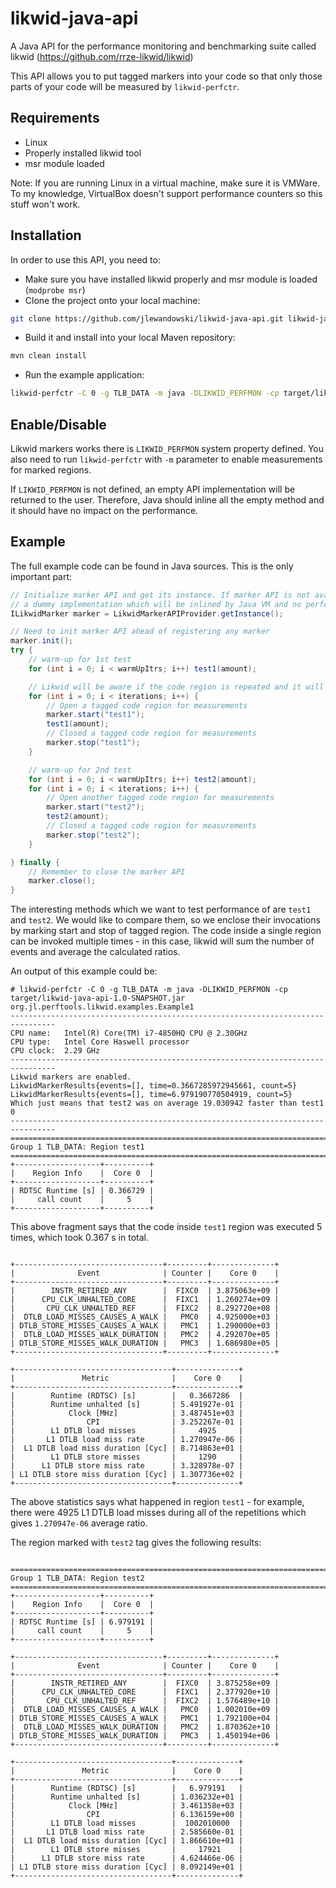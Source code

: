 # likwid-java-api
A Java API for the performance monitoring and benchmarking suite called likwid (https://github.com/rrze-likwid/likwid)

This API allows you to put tagged markers into your code so that only those parts of your code will be measured by 
``likwid-perfctr``. 

## Requirements 
- Linux
- Properly installed likwid tool
- msr module loaded

Note: If you are running Linux in a virtual machine, make sure it is VMWare. To my knowledge, VirtualBox doesn't support
performance counters so this stuff won't work.

## Installation
In order to use this API, you need to:

- Make sure you have installed likwid properly and msr module is loaded (``modprobe msr``)
- Clone the project onto your local machine:
```bash
git clone https://github.com/jlewandowski/likwid-java-api.git likwid-java-api
```
- Build it and install into your local Maven repository:
```bash
mvn clean install
```
- Run the example application:
```bash
likwid-perfctr -C 0 -g TLB_DATA -m java -DLIKWID_PERFMON -cp target/likwid-java-api-1.0-SNAPSHOT.jar org.jl.perftools.likwid.examples.Example1
```

## Enable/Disable
Likwid markers works there is ``LIKWID_PERFMON`` system property defined. You also need to run ``likwid-perfctr`` with 
``-m`` parameter to enable measurements for marked regions.
 
If ``LIKWID_PERFMON`` is not defined, an empty API implementation will be returned to the user. Therefore, Java should
inline all the empty method and it should have no impact on the performance.

## Example
The full example code can be found in Java sources. This is the only important part:

```java
// Initialize marker API and get its instance. If marker API is not available or disabled, it will return
// a dummy implementation which will be inlined by Java VM and no performance impact will be introduced.
ILikwidMarker marker = LikwidMarkerAPIProvider.getInstance();

// Need to init marker API ahead of registering any marker
marker.init();
try {
    // warm-up for 1st test
    for (int i = 0; i < warmUpItrs; i++) test1(amount);

    // Likwid will be aware if the code region is repeated and it will calculate average ratios
    for (int i = 0; i < iterations; i++) {
        // Open a tagged code region for measurements
        marker.start("test1");
        test1(amount);
        // Closed a tagged code region for measurements
        marker.stop("test1");
    }

    // warm-up for 2nd test
    for (int i = 0; i < warmUpItrs; i++) test2(amount);
    for (int i = 0; i < iterations; i++) {
        // Open another tagged code region for measurements
        marker.start("test2");
        test2(amount);
        // Closed a tagged code region for measurements
        marker.stop("test2");
    }

} finally {
    // Remember to close the marker API
    marker.close();
}
```

The interesting methods which we want to test performance of are ``test1`` and ``test2``. We would like to compare 
them, so we enclose their invocations by marking start and stop of tagged region. The code inside a single region
can be invoked multiple times - in this case, likwid will sum the number of events and average the calculated ratios. 
 
An output of this example could be: 
```
# likwid-perfctr -C 0 -g TLB_DATA -m java -DLIKWID_PERFMON -cp target/likwid-java-api-1.0-SNAPSHOT.jar org.jl.perftools.likwid.examples.Example1
--------------------------------------------------------------------------------
CPU name:	Intel(R) Core(TM) i7-4850HQ CPU @ 2.30GHz
CPU type:	Intel Core Haswell processor
CPU clock:	2.29 GHz
--------------------------------------------------------------------------------
Likwid markers are enabled.
LikwidMarkerResults{events=[], time=0.3667285972945661, count=5}
LikwidMarkerResults{events=[], time=6.979190770504919, count=5}
Which just means that test2 was on average 19.030942 faster than test1
0
--------------------------------------------------------------------------------
================================================================================
Group 1 TLB_DATA: Region test1
================================================================================
+-------------------+----------+
|    Region Info    |  Core 0  |
+-------------------+----------+
| RDTSC Runtime [s] | 0.366729 |
|     call count    |     5    |
+-------------------+----------+
```

This above fragment says that the code inside ``test1`` region was executed 5 times, which took 0.367 s in total.
```

+---------------------------------+---------+--------------+
|              Event              | Counter |    Core 0    |
+---------------------------------+---------+--------------+
|        INSTR_RETIRED_ANY        |  FIXC0  | 3.875063e+09 |
|      CPU_CLK_UNHALTED_CORE      |  FIXC1  | 1.260274e+09 |
|       CPU_CLK_UNHALTED_REF      |  FIXC2  | 8.292720e+08 |
|  DTLB_LOAD_MISSES_CAUSES_A_WALK |   PMC0  | 4.925000e+03 |
| DTLB_STORE_MISSES_CAUSES_A_WALK |   PMC1  | 1.290000e+03 |
|  DTLB_LOAD_MISSES_WALK_DURATION |   PMC2  | 4.292070e+05 |
| DTLB_STORE_MISSES_WALK_DURATION |   PMC3  | 1.686980e+05 |
+---------------------------------+---------+--------------+

+-----------------------------------+--------------+
|               Metric              |    Core 0    |
+-----------------------------------+--------------+
|        Runtime (RDTSC) [s]        |   0.3667286  |
|        Runtime unhalted [s]       | 5.491927e-01 |
|            Clock [MHz]            | 3.487451e+03 |
|                CPI                | 3.252267e-01 |
|        L1 DTLB load misses        |     4925     |
|       L1 DTLB load miss rate      | 1.270947e-06 |
|  L1 DTLB load miss duration [Cyc] | 8.714863e+01 |
|        L1 DTLB store misses       |     1290     |
|      L1 DTLB store miss rate      | 3.328978e-07 |
| L1 DTLB store miss duration [Cyc] | 1.307736e+02 |
+-----------------------------------+--------------+
```
The above statistics says what happened in region ``test1`` - for example, there were 4925 L1 DTLB load misses during
all of the repetitions which gives ``1.270947e-06`` average ratio.

The region marked with ``test2`` tag gives the following results:
```

================================================================================
Group 1 TLB_DATA: Region test2
================================================================================
+-------------------+----------+
|    Region Info    |  Core 0  |
+-------------------+----------+
| RDTSC Runtime [s] | 6.979191 |
|     call count    |     5    |
+-------------------+----------+

+---------------------------------+---------+--------------+
|              Event              | Counter |    Core 0    |
+---------------------------------+---------+--------------+
|        INSTR_RETIRED_ANY        |  FIXC0  | 3.875258e+09 |
|      CPU_CLK_UNHALTED_CORE      |  FIXC1  | 2.377920e+10 |
|       CPU_CLK_UNHALTED_REF      |  FIXC2  | 1.576489e+10 |
|  DTLB_LOAD_MISSES_CAUSES_A_WALK |   PMC0  | 1.002010e+09 |
| DTLB_STORE_MISSES_CAUSES_A_WALK |   PMC1  | 1.792100e+04 |
|  DTLB_LOAD_MISSES_WALK_DURATION |   PMC2  | 1.870362e+10 |
| DTLB_STORE_MISSES_WALK_DURATION |   PMC3  | 1.450194e+06 |
+---------------------------------+---------+--------------+

+-----------------------------------+--------------+
|               Metric              |    Core 0    |
+-----------------------------------+--------------+
|        Runtime (RDTSC) [s]        |   6.979191   |
|        Runtime unhalted [s]       | 1.036232e+01 |
|            Clock [MHz]            | 3.461358e+03 |
|                CPI                | 6.136159e+00 |
|        L1 DTLB load misses        |  1002010000  |
|       L1 DTLB load miss rate      | 2.585660e-01 |
|  L1 DTLB load miss duration [Cyc] | 1.866610e+01 |
|        L1 DTLB store misses       |     17921    |
|      L1 DTLB store miss rate      | 4.624466e-06 |
| L1 DTLB store miss duration [Cyc] | 8.092149e+01 |
+-----------------------------------+--------------+
```
